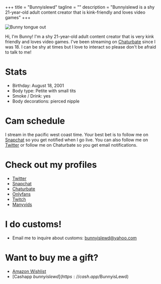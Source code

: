 +++
title = "Bunnyislewd"
tagline = ""
description = "Bunnyislewd is a shy 21-year-old adult content creator that is kink-friendly and loves video games"
+++

![Bunny tongue out](images/bunnyislewd.jpg)  

Hi, I'm Bunny! I'm a shy 21-year-old adult content creator that is very kink friendly and loves video games. I've been streaming on [Chaturbate](https://chaturbate.com/bunnyislewd) since I was 18. I can be shy at times but I love to interact so please don't be afraid to talk to me!
# Stats  

- Birthday: August 18, 2001  
- Body type: Petite with small tits  
- Smoke / Drink: yes  
- Body decorations: pierced nipple  

# Cam schedule  

I stream in the pacific west coast time. Your best bet is to follow me on [Snapchat](https://snapchat.com/add/bunnyislewd) so you get notified when I go live. You can also follow me on [Twitter](https://twitter.com/bunnyislewd) or follow me on Chaturbate so you get email notifications.

# Check out my profiles  

- [Twitter](https://twitter.com/bunnyislewd)  
- [Snapchat](https://snapchat.com/add/bunnyislewd)  
- [Chaturbate](https://chaturbate.com/bunnyislewd/)  
- [Onlyfans](https://onlyfans.com/bunnyislewd)  
- [Twitch](https://twitch.tv/bunnyisgaming)  
- [Manyvids](https://www.manyvids.com/Activity/bunnyislewd/1003105966/)

# I do customs!  

- Email me to inquire about customs: bunnyislewd@yahoo.com  

# Want to buy me a gift?  
- [Amazon Wishlist](https://www.amazon.com/hz/wishlist/ls/BK7MD246AJAV)  
- [Cashapp $bunnyislewd](https://cash.app/$BunnyisLewd)  

